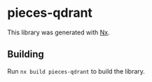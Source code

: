 # pieces-qdrant

This library was generated with [Nx](https://nx.dev).

## Building

Run `nx build pieces-qdrant` to build the library.

